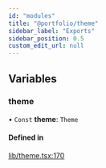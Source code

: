 ```yaml
---
id: "modules"
title: "@portfolio/theme"
sidebar_label: "Exports"
sidebar_position: 0.5
custom_edit_url: null
---
```


## Variables

### theme

• `Const` **theme**: `Theme`

#### Defined in

[lib/theme.tsx:170](https://github.com/alexwine36/Portfolio/blob/d968ba7b/libs/theme/src/lib/theme.tsx#L170)
